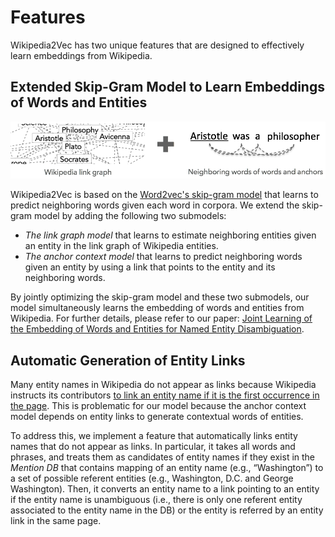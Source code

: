 Features
========

Wikipedia2Vec has two unique features that are designed to effectively learn embeddings from Wikipedia.

## Extended Skip-Gram Model to Learn Embeddings of Words and Entities

![Extended Skip-Gram Model](img/model.png)

Wikipedia2Vec is based on the [Word2vec's skip-gram model](https://en.wikipedia.org/wiki/Word2vec) that learns to predict neighboring words given each word in corpora.
We extend the skip-gram model by adding the following two submodels:

- *The link graph model* that learns to estimate neighboring entities given an entity in the link graph of Wikipedia entities.
- *The anchor context model* that learns to predict neighboring words given an entity by using a link that points to the entity and its neighboring words.

By jointly optimizing the skip-gram model and these two submodels, our model simultaneously learns the embedding of words and entities from Wikipedia.
For further details, please refer to our paper: [Joint Learning of the Embedding of Words and Entities for Named Entity Disambiguation](https://arxiv.org/abs/1601.01343).

## Automatic Generation of Entity Links

Many entity names in Wikipedia do not appear as links because Wikipedia instructs its contributors [to link an entity name if it is the first occurrence in the page](https://en.wikipedia.org/wiki/Wikipedia:Manual_of_Style/Linking#Principles).
This is problematic for our model because the anchor context model depends on entity links to generate contextual words of entities.

To address this, we implement a feature that automatically links entity names that do not appear as links.
In particular, it takes all words and phrases, and treats them as candidates of entity names if they exist in the *Mention DB* that contains mapping of an entity name (e.g., “Washington”) to a set of possible referent entities (e.g., Washington, D.C. and George Washington).
Then, it converts an entity name to a link pointing to an entity if the entity name is unambiguous (i.e., there is only one referent entity associated to the entity name in the DB) or the entity is referred by an entity link in the same page.
